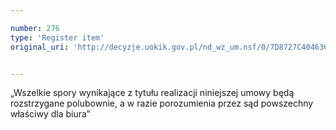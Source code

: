 ```yaml
---

number: 276
type: 'Register item'
original_uri: 'http://decyzje.uokik.gov.pl/nd_wz_um.nsf/0/7D8727C404636B67C12572DD003294C0?OpenDocument'


---
```


„Wszelkie spory wynikające z tytułu realizacji niniejszej umowy będą rozstrzygane polubownie, a w razie porozumienia przez sąd powszechny właściwy dla biura”
